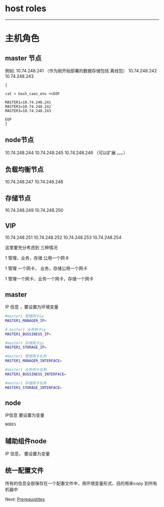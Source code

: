 # host roles

---

# 主机角色

## master 节点

例如:  10.74.248.241  （作为刚开始部署的数据存储包括 离线包）   10.74.248.242     10.74.248.243

```
{

cat > bash_caas_env <<EOF

MASTER1=10.74.248.241
MASTER2=10.74.248.242
MASTER3=10.74.248.243

EOF
}
```

## node节点

10.74.248.244      10.74.248.245    10.74.248.246  （可以扩展 。。。）

## 负载均衡节点

10.74.248.247    10.74.248.248

## 存储节点

10.74.248.249   10.74.248.250

## VIP

10.74.248.251   10.74.248.252   10.74.248.253  10.74.248.254

这里要充分考虑到 三种情况

1  管理，业务，存储 公用一个网卡

1 管理 一个网卡， 业务，存储公用一个网卡

1 管理一个网卡，业务一个网卡，存储一个网卡

## master

IP 信息 ，要设置为环境变量

```bash
#master1 管理网卡ip
MASTER1_MANAGER_IP=

# master1 业务网卡ip
MASTER1_BUSSINESS_IP=

#master1 存储网卡ip
MASTER1_STORAGE_IP=

#master1 管理网卡名称
MASTER1_MANAGER_INTERFACE=

#master1 业务网卡名称
MASTER1_BUSSINESS_INTERFACE=

#master1 存储网卡名称
MASTER1_STORAGE_INTERFACE=
```

## node

IP信息 要设置为变量

```bash
NODES
```

## 辅助组件node

IP 信息， 要设置为变量

## 统一配置文件

所有的信息全部保存在一个配置文件中，用环境变量形式，目的用来copy 到所有机器中

Next:  [Prerequistites](https://legacy.gitbook.com/book/jiulongzaitian/caas/edit#)

